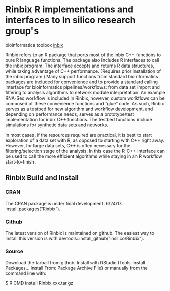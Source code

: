 # Rinbix R implementations and interfaces to In silico research group's 
bioinformatics toolbox [inbix](https://github.com/hexhead/inbix)

Rinbix refers to an R package that ports most of the inbix C++ functions to pure R language functions. The package also includes R interfaces to call the inbix program. The interface accepts and returns R data structures, while taking advantage of C++ performance. (Requires prior installation of the inbix program.) Many support functions from standard bioinformatics packages are included for convenience and to provide a standard calling interface for bioinformatics pipelines/workflows: from data set import and filtering to analysis algorithms to network module interpretation. An example RNA-Seq workflow is included in Rinbix, however, custom workflows can be composed of these convenience functions and “glue” code. As such, Rinbix serves as a testbed for new algorithm and workflow development, and depending on performance needs, serves as a prototype/test implementation for inbix C++ functions. The testbed functions include simulations for synthetic data sets and networks.
 
In most cases, if the resources required are practical, it is best to start exploration of a data set with R, as opposed to starting with C++ right away. However, for large data sets, C++ is often necessary for the filtering/selection stage of the analysis. In this case the R-C++ interface can be used to call the more efficient algorithms while staying in an R workflow start-to-finish.

## Rinbix Build and Install

### CRAN
The CRAN package is under final development. 6/24/17. install.packages(“Rinbix”).

### Github
The latest version of Rinbix is maintained on github. The easiest way to install this version is with devtools::install_github(“insilico/Rinbix”). 

### Source
Download the tarball from github. Install with RStudio (Tools-Install Packages… Install From: Package Archive File) or manually from the command line with: 
 
$ R CMD install Rinbix.xxx.tar.gz
